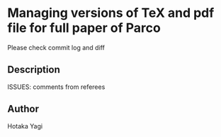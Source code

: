 Managing versions of TeX and pdf file for full paper of Parco
====

Please check commit log and diff

## Description

ISSUES: comments from referees

## Author

Hotaka Yagi